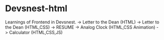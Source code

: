 # Devsnest-html
 Learnings of Frontend in Devsnest.
 -> Letter to the Dean (HTML)
 -> Letter to the Dean (HTML,CSS)
 -> RESUME
 -> Analog Clock (HTML,CSS Animation)
 -> Calculator (HTML,CSS,JS)